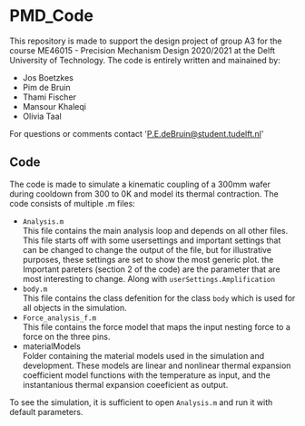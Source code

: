 # PMD_Code
This repository is made to support the design project of group A3 for the course ME46015 - Precision Mechanism Design 2020/2021 at the Delft University of Technology. 
The code is entirely written and mainained by: 

  + Jos Boetzkes 
  + Pim de Bruin 
  + Thami Fischer  
  + Mansour Khaleqi  
  + Olivia Taal  

For questions or comments contact 'P.E.deBruin@student.tudelft.nl'

## Code
  The code is made to simulate a kinematic coupling of a 300mm wafer during cooldown from 300 to 0K and model its thermal contraction.
  The code consists of multiple .m files:
    
  + `Analysis.m`  
  This file contains the main analysis loop and depends on all other files. This file starts off with some usersettings and important settings that can be changed to     change the 
  output of the file, but for illustrative purposes, these settings are set to show the most generic plot. the Important pareters (section 2 of the code) are the parameter that
  are most interesting to change. Along with `userSettings.Amplification` 
  + `body.m`  
  This file contains the class defenition for the class `body` which is used for all objects in the simulation. 
  + `Force_analysis_f.m`  
  This file contains the force model that maps the input nesting force to a force on the three pins. 
  + materialModels  
   Folder containing the material models used in the simulation and development. These models are linear and nonlinear thermal expansion coefficient model functions with the temperature as input, and the instantanious thermal expansion coeeficient as output. 
  
  To see the simulation, it is sufficient to open `Analysis.m` and run it with default parameters. 
